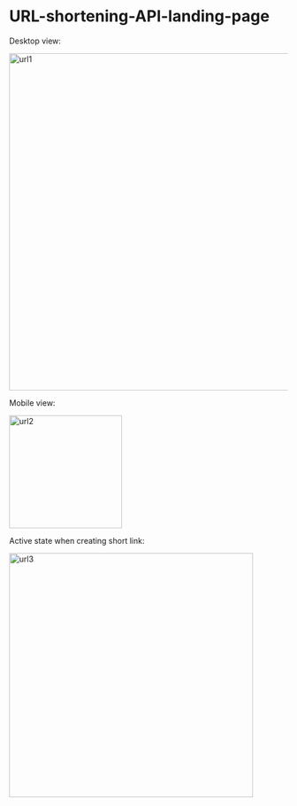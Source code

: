 # URL-shortening-API-landing-page

Desktop view:

<img width="609" alt="url1" src="https://user-images.githubusercontent.com/95523781/220840228-69e8313c-101c-41ce-91cd-ef78a953e9a2.png">

Mobile view:

<img width="204" alt="url2" src="https://user-images.githubusercontent.com/95523781/220839738-872ce6de-06c0-4942-ba5e-a42fc87e9741.png">

Active state when creating short link:

<img width="441" alt="url3" src="https://user-images.githubusercontent.com/95523781/220839764-2b571e9f-3cfd-44f3-b594-a9236ff3f6ab.png">
